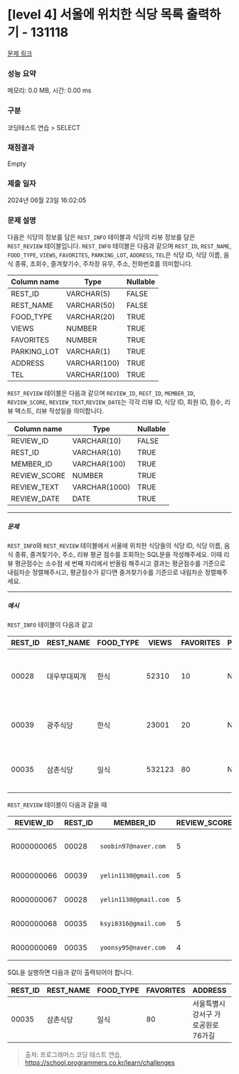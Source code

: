 # [level 4] 서울에 위치한 식당 목록 출력하기 - 131118 

[문제 링크](https://school.programmers.co.kr/learn/courses/30/lessons/131118) 

### 성능 요약

메모리: 0.0 MB, 시간: 0.00 ms

### 구분

코딩테스트 연습 > SELECT

### 채점결과

Empty

### 제출 일자

2024년 06월 23일 16:02:05

### 문제 설명

<p style="user-select: auto !important;">다음은 식당의 정보를 담은 <code style="user-select: auto !important;">REST_INFO</code> 테이블과 식당의 리뷰 정보를 담은  <code style="user-select: auto !important;">REST_REVIEW</code> 테이블입니다. <code style="user-select: auto !important;">REST_INFO</code> 테이블은 다음과 같으며 <code style="user-select: auto !important;">REST_ID</code>, <code style="user-select: auto !important;">REST_NAME</code>, <code style="user-select: auto !important;">FOOD_TYPE</code>, <code style="user-select: auto !important;">VIEWS</code>, <code style="user-select: auto !important;">FAVORITES</code>, <code style="user-select: auto !important;">PARKING_LOT</code>, <code style="user-select: auto !important;">ADDRESS</code>, <code style="user-select: auto !important;">TEL</code>은 식당 ID, 식당 이름, 음식 종류, 조회수, 즐겨찾기수, 주차장 유무, 주소, 전화번호를 의미합니다.</p>
<table class="table" style="user-select: auto !important;">
        <thead style="user-select: auto !important;"><tr style="user-select: auto !important;">
<th style="user-select: auto !important;">Column name</th>
<th style="user-select: auto !important;">Type</th>
<th style="user-select: auto !important;">Nullable</th>
</tr>
</thead>
        <tbody style="user-select: auto !important;"><tr style="user-select: auto !important;">
<td style="user-select: auto !important;">REST_ID</td>
<td style="user-select: auto !important;">VARCHAR(5)</td>
<td style="user-select: auto !important;">FALSE</td>
</tr>
<tr style="user-select: auto !important;">
<td style="user-select: auto !important;">REST_NAME</td>
<td style="user-select: auto !important;">VARCHAR(50)</td>
<td style="user-select: auto !important;">FALSE</td>
</tr>
<tr style="user-select: auto !important;">
<td style="user-select: auto !important;">FOOD_TYPE</td>
<td style="user-select: auto !important;">VARCHAR(20)</td>
<td style="user-select: auto !important;">TRUE</td>
</tr>
<tr style="user-select: auto !important;">
<td style="user-select: auto !important;">VIEWS</td>
<td style="user-select: auto !important;">NUMBER</td>
<td style="user-select: auto !important;">TRUE</td>
</tr>
<tr style="user-select: auto !important;">
<td style="user-select: auto !important;">FAVORITES</td>
<td style="user-select: auto !important;">NUMBER</td>
<td style="user-select: auto !important;">TRUE</td>
</tr>
<tr style="user-select: auto !important;">
<td style="user-select: auto !important;">PARKING_LOT</td>
<td style="user-select: auto !important;">VARCHAR(1)</td>
<td style="user-select: auto !important;">TRUE</td>
</tr>
<tr style="user-select: auto !important;">
<td style="user-select: auto !important;">ADDRESS</td>
<td style="user-select: auto !important;">VARCHAR(100)</td>
<td style="user-select: auto !important;">TRUE</td>
</tr>
<tr style="user-select: auto !important;">
<td style="user-select: auto !important;">TEL</td>
<td style="user-select: auto !important;">VARCHAR(100)</td>
<td style="user-select: auto !important;">TRUE</td>
</tr>
</tbody>
      </table>
<p style="user-select: auto !important;"><code style="user-select: auto !important;">REST_REVIEW</code> 테이블은 다음과 같으며 <code style="user-select: auto !important;">REVIEW_ID</code>, <code style="user-select: auto !important;">REST_ID</code>, <code style="user-select: auto !important;">MEMBER_ID</code>, <code style="user-select: auto !important;">REVIEW_SCORE</code>, <code style="user-select: auto !important;">REVIEW_TEXT</code>,<code style="user-select: auto !important;">REVIEW_DATE</code>는 각각 리뷰 ID, 식당 ID, 회원 ID, 점수, 리뷰 텍스트, 리뷰 작성일을 의미합니다.</p>
<table class="table" style="user-select: auto !important;">
        <thead style="user-select: auto !important;"><tr style="user-select: auto !important;">
<th style="user-select: auto !important;">Column name</th>
<th style="user-select: auto !important;">Type</th>
<th style="user-select: auto !important;">Nullable</th>
</tr>
</thead>
        <tbody style="user-select: auto !important;"><tr style="user-select: auto !important;">
<td style="user-select: auto !important;">REVIEW_ID</td>
<td style="user-select: auto !important;">VARCHAR(10)</td>
<td style="user-select: auto !important;">FALSE</td>
</tr>
<tr style="user-select: auto !important;">
<td style="user-select: auto !important;">REST_ID</td>
<td style="user-select: auto !important;">VARCHAR(10)</td>
<td style="user-select: auto !important;">TRUE</td>
</tr>
<tr style="user-select: auto !important;">
<td style="user-select: auto !important;">MEMBER_ID</td>
<td style="user-select: auto !important;">VARCHAR(100)</td>
<td style="user-select: auto !important;">TRUE</td>
</tr>
<tr style="user-select: auto !important;">
<td style="user-select: auto !important;">REVIEW_SCORE</td>
<td style="user-select: auto !important;">NUMBER</td>
<td style="user-select: auto !important;">TRUE</td>
</tr>
<tr style="user-select: auto !important;">
<td style="user-select: auto !important;">REVIEW_TEXT</td>
<td style="user-select: auto !important;">VARCHAR(1000)</td>
<td style="user-select: auto !important;">TRUE</td>
</tr>
<tr style="user-select: auto !important;">
<td style="user-select: auto !important;">REVIEW_DATE</td>
<td style="user-select: auto !important;">DATE</td>
<td style="user-select: auto !important;">TRUE</td>
</tr>
</tbody>
      </table>
<hr style="user-select: auto !important;">

<h5 style="user-select: auto !important;">문제</h5>

<p style="user-select: auto !important;"><code style="user-select: auto !important;">REST_INFO</code>와 <code style="user-select: auto !important;">REST_REVIEW</code> 테이블에서 서울에 위치한 식당들의 식당 ID, 식당 이름, 음식 종류, 즐겨찾기수, 주소, 리뷰 평균 점수를 조회하는 SQL문을 작성해주세요. 이때 리뷰 평균점수는 소수점 세 번째 자리에서 반올림 해주시고 결과는 평균점수를 기준으로 내림차순 정렬해주시고, 평균점수가 같다면 즐겨찾기수를 기준으로 내림차순 정렬해주세요. </p>

<hr style="user-select: auto !important;">

<h5 style="user-select: auto !important;">예시</h5>

<p style="user-select: auto !important;"><code style="user-select: auto !important;">REST_INFO</code> 테이블이 다음과 같고</p>
<table class="table" style="user-select: auto !important;">
        <thead style="user-select: auto !important;"><tr style="user-select: auto !important;">
<th style="user-select: auto !important;">REST_ID</th>
<th style="user-select: auto !important;">REST_NAME</th>
<th style="user-select: auto !important;">FOOD_TYPE</th>
<th style="user-select: auto !important;">VIEWS</th>
<th style="user-select: auto !important;">FAVORITES</th>
<th style="user-select: auto !important;">PARKING_LOT</th>
<th style="user-select: auto !important;">ADDRESS</th>
<th style="user-select: auto !important;">TEL</th>
</tr>
</thead>
        <tbody style="user-select: auto !important;"><tr style="user-select: auto !important;">
<td style="user-select: auto !important;">00028</td>
<td style="user-select: auto !important;">대우부대찌개</td>
<td style="user-select: auto !important;">한식</td>
<td style="user-select: auto !important;">52310</td>
<td style="user-select: auto !important;">10</td>
<td style="user-select: auto !important;">N</td>
<td style="user-select: auto !important;">경기도 용인시 처인구 남사읍 처인성로 309</td>
<td style="user-select: auto !important;">031-235-1235</td>
</tr>
<tr style="user-select: auto !important;">
<td style="user-select: auto !important;">00039</td>
<td style="user-select: auto !important;">광주식당</td>
<td style="user-select: auto !important;">한식</td>
<td style="user-select: auto !important;">23001</td>
<td style="user-select: auto !important;">20</td>
<td style="user-select: auto !important;">N</td>
<td style="user-select: auto !important;">경기도 부천시 산업로8번길 60</td>
<td style="user-select: auto !important;">031-235-6423</td>
</tr>
<tr style="user-select: auto !important;">
<td style="user-select: auto !important;">00035</td>
<td style="user-select: auto !important;">삼촌식당</td>
<td style="user-select: auto !important;">일식</td>
<td style="user-select: auto !important;">532123</td>
<td style="user-select: auto !important;">80</td>
<td style="user-select: auto !important;">N</td>
<td style="user-select: auto !important;">서울특별시 강서구 가로공원로76가길</td>
<td style="user-select: auto !important;">02-135-1266</td>
</tr>
</tbody>
      </table>
<p style="user-select: auto !important;"><code style="user-select: auto !important;">REST_REVIEW</code> 테이블이 다음과 같을 때</p>
<table class="table" style="user-select: auto !important;">
        <thead style="user-select: auto !important;"><tr style="user-select: auto !important;">
<th style="user-select: auto !important;">REVIEW_ID</th>
<th style="user-select: auto !important;">REST_ID</th>
<th style="user-select: auto !important;">MEMBER_ID</th>
<th style="user-select: auto !important;">REVIEW_SCORE</th>
<th style="user-select: auto !important;">REVIEW_TEXT</th>
<th style="user-select: auto !important;">REVIEW_DATE</th>
</tr>
</thead>
        <tbody style="user-select: auto !important;"><tr style="user-select: auto !important;">
<td style="user-select: auto !important;">R000000065</td>
<td style="user-select: auto !important;">00028</td>
<td style="user-select: auto !important;"><code style="user-select: auto !important;">soobin97@naver.com</code></td>
<td style="user-select: auto !important;">5</td>
<td style="user-select: auto !important;">부찌 국물에서 샤브샤브 맛이나고 깔끔</td>
<td style="user-select: auto !important;">2022-04-12</td>
</tr>
<tr style="user-select: auto !important;">
<td style="user-select: auto !important;">R000000066</td>
<td style="user-select: auto !important;">00039</td>
<td style="user-select: auto !important;"><code style="user-select: auto !important;">yelin1130@gmail.com</code></td>
<td style="user-select: auto !important;">5</td>
<td style="user-select: auto !important;">김치찌개 최곱니다.</td>
<td style="user-select: auto !important;">2022-02-12</td>
</tr>
<tr style="user-select: auto !important;">
<td style="user-select: auto !important;">R000000067</td>
<td style="user-select: auto !important;">00028</td>
<td style="user-select: auto !important;"><code style="user-select: auto !important;">yelin1130@gmail.com</code></td>
<td style="user-select: auto !important;">5</td>
<td style="user-select: auto !important;">햄이 많아서 좋아요</td>
<td style="user-select: auto !important;">2022-02-22</td>
</tr>
<tr style="user-select: auto !important;">
<td style="user-select: auto !important;">R000000068</td>
<td style="user-select: auto !important;">00035</td>
<td style="user-select: auto !important;"><code style="user-select: auto !important;">ksyi0316@gmail.com</code></td>
<td style="user-select: auto !important;">5</td>
<td style="user-select: auto !important;">숙성회가 끝내줍니다.</td>
<td style="user-select: auto !important;">2022-02-15</td>
</tr>
<tr style="user-select: auto !important;">
<td style="user-select: auto !important;">R000000069</td>
<td style="user-select: auto !important;">00035</td>
<td style="user-select: auto !important;"><code style="user-select: auto !important;">yoonsy95@naver.com</code></td>
<td style="user-select: auto !important;">4</td>
<td style="user-select: auto !important;">비린내가 전혀없어요.</td>
<td style="user-select: auto !important;">2022-04-16</td>
</tr>
</tbody>
      </table>
<p style="user-select: auto !important;">SQL을 실행하면 다음과 같이 출력되어야 합니다.</p>
<table class="table" style="user-select: auto !important;">
        <thead style="user-select: auto !important;"><tr style="user-select: auto !important;">
<th style="user-select: auto !important;">REST_ID</th>
<th style="user-select: auto !important;">REST_NAME</th>
<th style="user-select: auto !important;">FOOD_TYPE</th>
<th style="user-select: auto !important;">FAVORITES</th>
<th style="user-select: auto !important;">ADDRESS</th>
<th style="user-select: auto !important;">SCORE</th>
</tr>
</thead>
        <tbody style="user-select: auto !important;"><tr style="user-select: auto !important;">
<td style="user-select: auto !important;">00035</td>
<td style="user-select: auto !important;">삼촌식당</td>
<td style="user-select: auto !important;">일식</td>
<td style="user-select: auto !important;">80</td>
<td style="user-select: auto !important;">서울특별시 강서구 가로공원로76가길</td>
<td style="user-select: auto !important;">4.50</td>
</tr>
</tbody>
      </table>

> 출처: 프로그래머스 코딩 테스트 연습, https://school.programmers.co.kr/learn/challenges
